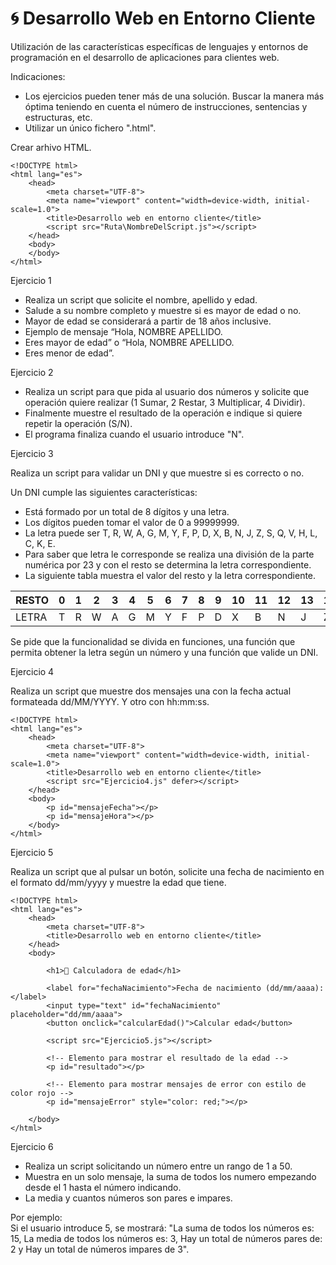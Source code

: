 # 🌀 Desarrollo Web en Entorno Cliente

Utilización de las características específicas de lenguajes y entornos de programación en el desarrollo de aplicaciones para clientes web.

Indicaciones:
- Los ejercicios pueden tener más de una solución.
Buscar la manera más óptima teniendo en cuenta el número de instrucciones, sentencias y estructuras, etc.
- Utilizar un único fichero ".html".

Crear arhivo HTML.
```
<!DOCTYPE html>
<html lang="es">
    <head>
        <meta charset="UTF-8">
        <meta name="viewport" content="width=device-width, initial-scale=1.0">
        <title>Desarrollo web en entorno cliente</title>
        <script src="Ruta\NombreDelScript.js"></script>
    </head>
    <body>
    </body>
</html>
```

Ejercicio 1

- Realiza un script que solicite el nombre, apellido y edad.
- Salude a su nombre completo y muestre si es mayor de edad o no.
- Mayor de edad se considerará a partir de 18 años inclusive.
- Ejemplo de mensaje “Hola, NOMBRE APELLIDO.
- Eres mayor de edad” o “Hola, NOMBRE APELLIDO.
- Eres menor de edad”.

Ejercicio 2

- Realiza un script para que pida al usuario dos números y solicite que operación quiere realizar (1 Sumar, 2 Restar, 3 Multiplicar, 4 Dividir). 
- Finalmente muestre el resultado de la operación e indique si quiere repetir la operación (S/N). 
- El programa finaliza cuando el usuario introduce "N".

Ejercicio 3  

Realiza un script para validar un DNI y que muestre si es correcto o no.  

Un DNI cumple las siguientes características:
- Está formado por un total de 8 dígitos y una letra. 
- Los dígitos pueden tomar el valor de 0 a 99999999.
- La letra puede ser T, R, W, A, G, M, Y, F, P, D, X, B, N, J, Z, S, Q, V, H, L, C, K, E.
- Para saber que letra le corresponde se realiza una división de la parte numérica por 23 y con el resto se determina la letra correspondiente.
- La siguiente tabla muestra el valor del resto y la letra correspondiente.

| RESTO | 0 | 1 | 2 | 3 | 4 | 5 | 6 | 7 | 8 | 9 | 10 | 11 | 12 | 13 | 14 | 15 | 16 | 17 | 18 | 19 | 20 | 21 | 22 |
|-------|---|---|---|---|---|---|---|---|---|---|----|----|----|----|----|----|----|----|----|----|----|----|----|
| LETRA | T | R | W | A | G | M | Y | F | P | D | X  | B  | N  | J  | Z  | S  | Q  | V  | H  | L  | C  | K  | E  |

Se pide que la funcionalidad se divida en funciones, una función que permita obtener la letra según un número y una función que valide un DNI.  

Ejercicio 4

Realiza un script que muestre dos mensajes una con la fecha actual formateada dd/MM/YYYY. 
Y otro con hh:mm:ss.

```
<!DOCTYPE html>
<html lang="es">
    <head>
        <meta charset="UTF-8">
        <meta name="viewport" content="width=device-width, initial-scale=1.0">
        <title>Desarrollo web en entorno cliente</title>
        <script src="Ejercicio4.js" defer></script>
    </head>
    <body>
        <p id="mensajeFecha"></p>
        <p id="mensajeHora"></p>
    </body>
</html>
```

Ejercicio 5  

Realiza un script que al pulsar un botón, solicite una fecha de nacimiento en el formato dd/mm/yyyy y muestre la edad que tiene.

```
<!DOCTYPE html>
<html lang="es">
    <head>
        <meta charset="UTF-8">
        <title>Desarrollo web en entorno cliente</title>
    </head>
    <body>

        <h1>💾 Calculadora de edad</h1>

        <label for="fechaNacimiento">Fecha de nacimiento (dd/mm/aaaa): </label>
        <input type="text" id="fechaNacimiento" placeholder="dd/mm/aaaa">
        <button onclick="calcularEdad()">Calcular edad</button>

        <script src="Ejercicio5.js"></script>

        <!-- Elemento para mostrar el resultado de la edad -->
        <p id="resultado"></p>

        <!-- Elemento para mostrar mensajes de error con estilo de color rojo -->
        <p id="mensajeError" style="color: red;"></p>

    </body>
</html>
```

Ejercicio 6  

- Realiza un script solicitando un número entre un rango de 1 a 50. 
- Muestra en un solo mensaje, la suma de todos los numero empezando desde el 1 hasta el número indicando. 
- La media y cuantos números son pares e impares.  

Por ejemplo:   
Si el usuario introduce 5, se mostrará: "La suma de todos los números es: 15, La media de todos los números es: 3, Hay un total de números pares de: 2 y Hay un total de números impares de 3".

